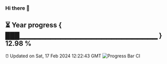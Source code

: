 ### Hi there 👋
⏳ Year progress { ███▁▁▁▁▁▁▁▁▁▁▁▁▁▁▁▁▁▁▁▁▁▁▁▁▁▁▁ } 12.98 %
---
⏰ Updated on Sat, 17 Feb 2024 12:22:43 GMT
![Progress Bar CI](https://github.com/liununu/liununu/workflows/Progress%20Bar%20CI/badge.svg)
